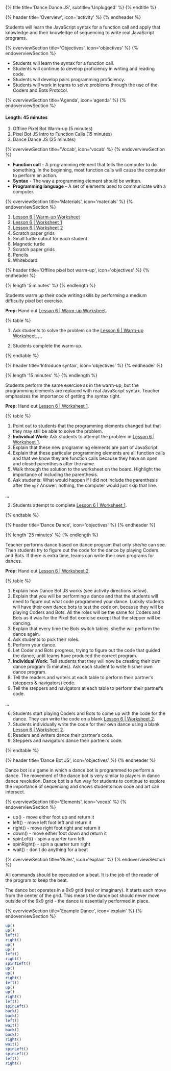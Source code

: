 {% title title='Dance Dance JS', subtitle='Unplugged' %}
{% endtitle %}

{% header title='Overview', icon='activity' %}
{% endheader %}

Students will learn the JavaScript syntax for a function call and apply that knowledge and their knowledge of sequencing to write real JavaScript programs.

{% overviewSection title='Objectives', icon='objectives' %}
{% endoverviewSection %}

- Students will learn the syntax for a function call.
- Students will continue to develop proficiency in writing and reading code.
- Students will develop pairs programming proficiency.
- Students will work in teams to solve problems through the use of the Coders and Bots Protocol.

{% overviewSection title='Agenda', icon='agenda' %}
{% endoverviewSection %}

#### Length: 45 minutes

1. Offline Pixel Bot Warm-up (5 minutes)
2. Pixel Bot JS Intro to Function Calls (15 minutes)
3. Dance Dance JS (25 minutes)

{% overviewSection title='Vocab', icon='vocab' %}
{% endoverviewSection %}

- **Function call** - A programming element that tells the computer to do something. In the beginning, most function calls will cause the computer to perform an action.
- **Syntax** - The way a programming element should be written.
- **Programming language** - A set of elements used to communicate with a computer.

{% overviewSection title='Materials', icon='materials' %}
{% endoverviewSection %}

1. [Lesson 6 | Warm-up Worksheet][warm-up]
2. [Lesson 6 | Worksheet 1][worksheet1]
3. [Lesson 6 | Worksheet 2][worksheet2]
4. Scratch paper grids
5. Small turtle cutout for each student
6. Magnetic turtle
7. Scratch paper grids
8. Pencils
9. Whiteboard

{% header title='Offline pixel bot warm-up', icon='objectives' %}
{% endheader %}

{% length '5 minutes' %}
{% endlength %}

Students warm up their code writing skills by performing a medium difficulty pixel bot exercise.

**Prep:** Hand out [Lesson 6 | Warm-up Worksheet][warm-up].

{% table %}

1) Ask students to solve the problem on the [Lesson 6 | Warm-up Worksheet][warm-up].
,,,

1) Students complete the warm-up.

{% endtable %}

{% header title='Introduce syntax', icon='objectives' %}
{% endheader %}

{% length '15 minutes' %}
{% endlength %}

Students perform the same exercise as in the warm-up, but the programming elements are replaced with real JavaScript syntax. Teacher emphasizes the importance of getting the syntax right.

**Prep:** Hand out [Lesson 6 | Worksheet 1][worksheet1].

{% table %}

1) Point out to students that the programming elements changed but that they may still be able to solve the problem.
2) **Individual Work:** Ask students to attempt the problem in [Lesson 6 | Worksheet 1][worksheet1].
3) Explain that these new programming elements are part of JavaScript.
4) Explain that these particular programming elements are all function calls and that we know they are function calls because they have an open and closed parenthesis after the name.
5) Walk through the solution to the worksheet on the board. Highlight the importance of including the parenthesis.
6) Ask students: What would happen if I did not include the parenthesis after the `up`? Answer: nothing, the computer would just skip that line.

,,,

2) Students attempt to complete [Lesson 6 | Worksheet 1][worksheet1].

{% endtable %}

{% header title='Dance Dance', icon='objectives' %}
{% endheader %}

{% length '25 minutes' %}
{% endlength %}

Teacher performs dance based on dance program that only she/he can see. Then students try to figure out the code for the dance by playing Coders and Bots. If there is extra time, teams can write their own programs for dances.

**Prep:** Hand out [Lesson 6 | Worksheet 2][worksheet2].

{% table %}

1) Explain how Dance Bot JS works (see activity directions below).
2) Explain that you will be performing a dance and that the students will need to figure out what code programmed your dance. Luckily students will have their own dance bots to test the code on, because they will be playing Coders and Bots. All the roles will be the same for Coders and Bots as it was for the Pixel Bot exercise except that the stepper will be dancing.
3) Explain that every time the Bots switch tables, she/he will perform the dance again.
4) Ask students to pick their roles.
5) Perform your dance.
6) Let Coder and Bots progress, trying to figure out the code that guided the dance, until teams have produced the correct program.
7) **Individual Work:** Tell students that they will now be creating their own dance program (5 minutes). Ask each student to write his/her own dance program.
8) Tell the readers and writers at each table to perform their partner’s (steppers & navigators) code.
9) Tell the steppers and navigators at each table to perform their partner’s code.

,,,

6) Students start playing Coders and Bots to come up with the code for the dance. They can write the code on a blank [Lesson 6 | Worksheet 2][worksheet2].
7) Students individually write the code for their own dance using a blank [Lesson 6 | Worksheet 2][worksheet2].
8) Readers and writers dance their partner’s code.
9) Steppers and navigators dance their partner’s code.

{% endtable %}

{% header title='Dance Bot JS', icon='objectives' %}
{% endheader %}

Dance bot is a game in which a dance bot is programmed to perform a dance. The movement of the dance bot is very similar to players in dance dance revolution. Dance bot is a fun way for students to continue to explore the importance of sequencing and shows students how code and art can intersect.

{% overviewSection title='Elements', icon='vocab' %}
{% endoverviewSection %}

- up() - move either foot up and return it
- left() - move left foot left and return it
- right() - move right foot right and return it
- down() - move either foot down and return it
- spinLeft() - spin a quarter turn left
- spinRight() - spin a quarter turn right
- wait() - don’t do anything for a beat

{% overviewSection title='Rules', icon='explain' %}
{% endoverviewSection %}

All commands should be executed on a beat. It is the job of the reader of the program to keep the beat.

The dance bot operates in a 9x9 grid (real or imaginary). It starts each move from the center of the grid. This means the dance bot should never move outside of the 9x9 grid - the dance is essentially performed in place.

{% overviewSection title='Example Dance', icon='explain' %}
{% endoverviewSection %}

```js
up()
up()
left()
right()
up()
up()
left()
right()
spintLeft()
up()
up()
right()
left()
up()
up()
right()
left()
spinLeft()
back()
back()
left()
wait()
back()
back()
right()
wait()
spinLeft()
spinLeft()
left()
right()
```

[warm-up]: ../worksheets/lesson6-warmup.pdf
[worksheet1]: ../worksheets/lesson6-worksheet1.pdf
[worksheet2]: ../worksheets/lesson6-worksheet2.pdf
